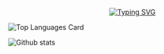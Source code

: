 
<p align="center">
<a href="https://git.io/typing-svg"><img src="https://readme-typing-svg.demolab.com?font=Acme&duration=2949&pause=200&color=C200C4&background=000000&center=true&vCenter=true&multiline=true&width=438&height=136&lines=Kartikesh+Pachkawade+;Researcher+%7C+Computer+Science+Student+;Data+Structures+%7C+Algorithms+;Full+Stack+Devloper+%7C+Open+Source" alt="Typing SVG" /> 
    </a>

![Top Languages Card](https://github-readme-stats.vercel.app/api/top-langs/?username=kratikesh18)

 
![Github stats](https://github-readme-stats.vercel.app/api?username=kratikesh18&theme=highcontrast&show_icons=true&count_private=true)


